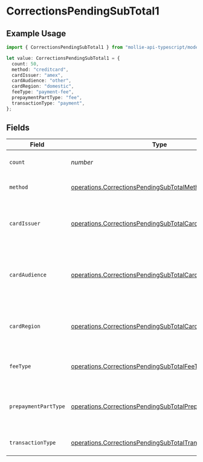 # CorrectionsPendingSubTotal1

## Example Usage

```typescript
import { CorrectionsPendingSubTotal1 } from "mollie-api-typescript/models/operations";

let value: CorrectionsPendingSubTotal1 = {
  count: 50,
  method: "creditcard",
  cardIssuer: "amex",
  cardAudience: "other",
  cardRegion: "domestic",
  feeType: "payment-fee",
  prepaymentPartType: "fee",
  transactionType: "payment",
};
```

## Fields

| Field                                                                                                                                | Type                                                                                                                                 | Required                                                                                                                             | Description                                                                                                                          | Example                                                                                                                              |
| ------------------------------------------------------------------------------------------------------------------------------------ | ------------------------------------------------------------------------------------------------------------------------------------ | ------------------------------------------------------------------------------------------------------------------------------------ | ------------------------------------------------------------------------------------------------------------------------------------ | ------------------------------------------------------------------------------------------------------------------------------------ |
| `count`                                                                                                                              | *number*                                                                                                                             | :heavy_minus_sign:                                                                                                                   | Number of transactions of this type                                                                                                  | 50                                                                                                                                   |
| `method`                                                                                                                             | [operations.CorrectionsPendingSubTotalMethod1](../../models/operations/correctionspendingsubtotalmethod1.md)                         | :heavy_minus_sign:                                                                                                                   | Payment type of the transactions                                                                                                     | creditcard                                                                                                                           |
| `cardIssuer`                                                                                                                         | [operations.CorrectionsPendingSubTotalCardIssuer1](../../models/operations/correctionspendingsubtotalcardissuer1.md)                 | :heavy_minus_sign:                                                                                                                   | In case of payments transactions with card, the card issuer will be available                                                        | amex                                                                                                                                 |
| `cardAudience`                                                                                                                       | [operations.CorrectionsPendingSubTotalCardAudience1](../../models/operations/correctionspendingsubtotalcardaudience1.md)             | :heavy_minus_sign:                                                                                                                   | In case of payments trnsactions with card, the card audience will be available.                                                      | other                                                                                                                                |
| `cardRegion`                                                                                                                         | [operations.CorrectionsPendingSubTotalCardRegion1](../../models/operations/correctionspendingsubtotalcardregion1.md)                 | :heavy_minus_sign:                                                                                                                   | In case of payments transactions with card, the card region will be available.                                                       | domestic                                                                                                                             |
| `feeType`                                                                                                                            | [operations.CorrectionsPendingSubTotalFeeType1](../../models/operations/correctionspendingsubtotalfeetype1.md)                       | :heavy_minus_sign:                                                                                                                   | Present when the transaction represents a fee.                                                                                       | payment-fee                                                                                                                          |
| `prepaymentPartType`                                                                                                                 | [operations.CorrectionsPendingSubTotalPrepaymentPartType1](../../models/operations/correctionspendingsubtotalprepaymentparttype1.md) | :heavy_minus_sign:                                                                                                                   | Prepayment part: fee itself, reimbursement, discount, VAT or rounding compensation.                                                  | fee                                                                                                                                  |
| `transactionType`                                                                                                                    | [operations.CorrectionsPendingSubTotalTransactionType1](../../models/operations/correctionspendingsubtotaltransactiontype1.md)       | :heavy_minus_sign:                                                                                                                   | Represents the transaction type                                                                                                      | payment                                                                                                                              |